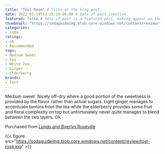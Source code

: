 ```yaml
---
title: "Töst Rosé" # Title of the blog post.
date: 2022-01-19T13:25:10-06:00 # Date of post creation.
featured: false # Sets if post is a featured post, making appear on the home page side bar.
thumbnail: "https://sodaguideimg.blob.core.windows.net/content/review/thumbs/tost-rose.jpg" # Sets thumbnail image appearing inside card on homepage.
categories:
- soda
ratings:
- ok
- Recommended
tags:
- Medium Sweet
- Tea
- White Tea
- Ginger
- Elderberry
brands:
- Töst
---
```


Medium sweet. Nicely off-dry where a good portion of the sweetness is provided by the flavor rather than actual sugars. Light ginger manages to accentuate tannins from the tea while the elderberry provides some fruit and floral complexity on top but unfortunately never quite manages to blend between the two layers. Ok.

Purchased from [Lunds and Byerlys Roseville](https://lundsandbyerlys.com/our-stores/locations/roseville/)

{{< figure src="https://sodaguideimg.blob.core.windows.net/content/review/tost-rose.jpg" >}}